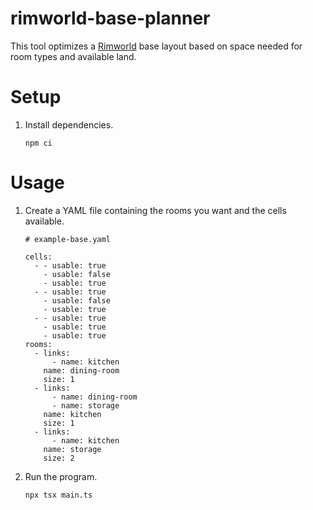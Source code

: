# rimworld-base-planner
This tool optimizes a [Rimworld](https://rimworldgame.com/) base layout based on space needed for room types and available land.

# Setup

1. Install dependencies.
    ```
    npm ci
    ```

# Usage

1. Create a YAML file containing the rooms you want and the cells available.
    ```
    # example-base.yaml

    cells:
      - - usable: true
        - usable: false
        - usable: true
      - - usable: true
        - usable: false
        - usable: true
      - - usable: true
        - usable: true
        - usable: true
    rooms:
      - links:
          - name: kitchen
        name: dining-room
        size: 1
      - links:
          - name: dining-room
          - name: storage
        name: kitchen
        size: 1
      - links:
          - name: kitchen
        name: storage
        size: 2
    ```
1. Run the program.
    ```
    npx tsx main.ts
    ```
